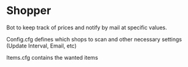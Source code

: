 # Shopper
Bot to keep track of prices and notify by mail at specific values.


Config.cfg defines which shops to scan and other necessary settings (Update Interval, Email, etc)

Items.cfg contains the wanted items
